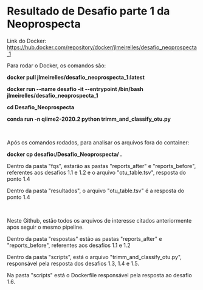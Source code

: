 # Resultado de Desafio parte 1 da Neoprospecta

Link do Docker: https://hub.docker.com/repository/docker/jlmeirelles/desafio_neoprospecta_1

<p>
Para rodar o Docker, os comandos são:

**docker pull jlmeirelles/desafio_neoprospecta_1:latest**

**docker run --name desafio -it --entrypoint /bin/bash jlmeirelles/desafio_neoprospecta_1**

**cd Desafio_Neoprospecta**

**conda run -n qiime2-2020.2 python trimm_and_classify_otu.py**
</p>

<p>&nbsp;</p>

<p>
Após os comandos rodados, para analisar os arquivos fora do container:

**<abrir outro terminal com o container aberto e rodar:>**

**docker cp desafio:/Desafio_Neoprospecta/ .**

Dentro da pasta "fqs", estarão as pastas "reports_after" e "reports_before", referentes aos desafios 1.1 e 1.2 e o arquivo "otu_table.tsv", resposta do ponto 1.4

Dentro da pasta "resultados", o arquivo "otu_table.tsv" é a resposta do ponto 1.4
</p>

<p>&nbsp;</p>

<p>
Neste Github, estão todos os arquivos de interesse citados anteriormente apos seguir o mesmo pipeline. 
  
Dentro da pasta "respostas" estão as pastas "reports_after" e "reports_before", referentes aos desafios 1.1 e 1.2

Dentro da pasta "scripts", está o arquivo "trimm_and_classify_otu.py", responsável pela resposta dos desafios 1.3, 1.4 e 1.5.

Na pasta "scripts" está o Dockerfile responsável pela resposta ao desafio 1.6.
</p>

